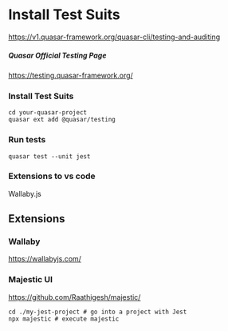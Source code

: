 # Install Test Suits
https://v1.quasar-framework.org/quasar-cli/testing-and-auditing  
##### Quasar Official Testing Page
https://testing.quasar-framework.org/  
### Install Test Suits
```
cd your-quasar-project
quasar ext add @quasar/testing
```
### Run tests
```
quasar test --unit jest
```
### Extensions to vs code
Wallaby.js  

## Extensions
### Wallaby
https://wallabyjs.com/  

### Majestic UI
https://github.com/Raathigesh/majestic/  
```
cd ./my-jest-project # go into a project with Jest
npx majestic # execute majestic
```
